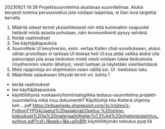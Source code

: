 20230621 14:38
Projektisuunnitelma alustavaa suunnitelmaa. Aluksi kevyesti toimiva perussovellus jota voidaan laajentaa,
ei liian isoa targettia kerralla

1. Määritä oikeat termit yksiseliiteisesti niin että kummatkin osapuolet tietävät
   mistä asiasta puhutaan, näin koomunikointi pysyy selvänä.
2. Kerää vaatimukset
3. Tee käyttäjätapauksia
4. Suunnittele UI kevytversio, esim. vertaa Kallen chat-sovellukseen, aluksi vähän protoillaan ei tarkkaa UI leiskaa heti
   UI:ssa pitää vaikka aluksi olla painonappi jola avaa tiedoston mistä viesti voidaan lukea tiedostosta (myöhemmin viestin 
   lähetys), viesti luetaan ja näytetään viestikentässä
5. Mieti rajapintoja eri ohjelmiston osien välillä esi. UI -tiedostun luku
6. Määrittele salaukseen liittyvät termit vrt. kohta 1

+ kerää vaatimukset
+ tee käyttäjätapauksia
+ käyttöliittymä
vuokaavio/toimintalogiikka
testaus-suunnitelma
projekti-suunnitelma
mikä muu dokumentti? Käyttöohje tms Ketterä ohjelma keh....pdf https://eduamiedu.sharepoint.com/:b:/r/sites/z-PythonTYPO4/Jaetut%20asiakirjat/Opetus,%20online-kokoukset%20ja%20materiaalit/Ketter%C3%A4%20ohjelmistokehitys_python.pdf?csf=1&web=1&e=a0yBfh
käyttöliittymän toteutus pyqt:llä

